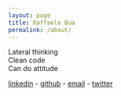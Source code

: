 ```yaml
---
layout: page
title: Raffaele Bua
permalink: /about/
---
```



 Lateral thinking  
 Clean code  
 Can do attitude 




[linkedin](https://it.linkedin.com/pub/raffaele-bua/24/201/201) - [github](https://github.com/buele) - [email](mailto:info@raffaelebua.eu) - [twitter](https://twitter.com/bueleddu)


